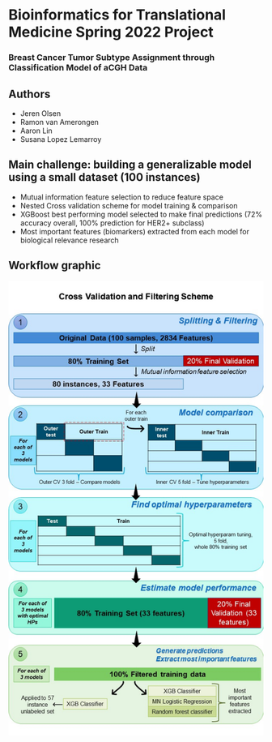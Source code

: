 # Bioinformatics for Translational Medicine Spring 2022 Project
### Breast Cancer Tumor Subtype Assignment through Classification Model of aCGH Data

## Authors
- Jeren Olsen
- Ramon van Amerongen
- Aaron Lin
- Susana Lopez Lemarroy

## Main challenge: building a generalizable model using a small dataset (100 instances)
- Mutual information feature selection to reduce feature space
- Nested Cross validation scheme for model training & comparison
- XGBoost best performing model selected to make final predictions (72% accuracy overall, 100% prediction for HER2+ subclass)
- Most important features (biomarkers) extracted from each model for biological relevance research

## Workflow graphic
![Workflow/cross validation scheme](https://github.com/JamWithBread/B4TM2022/blob/main/images/Cross_valid_scheme.jpeg?raw=true)
